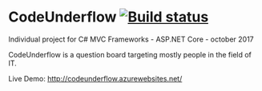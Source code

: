 # CodeUnderflow [![Build status](https://ci.appveyor.com/api/projects/status/8qms6wykm5q3yrij?svg=true)](https://ci.appveyor.com/project/stwel/codeunderflow)

Individual project for C# MVC Frameworks - ASP.NET Core - october 2017

CodeUnderflow is a question board targeting mostly people in the field of IT.

Live Demo: http://codeunderflow.azurewebsites.net/